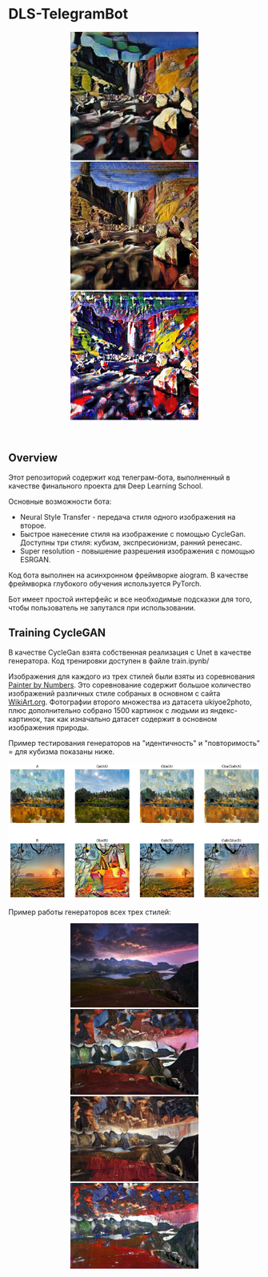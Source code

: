 # DLS-TelegramBot
<p align="center">
    <img src="imgs/cubism.jpeg" width="256"/>
    <img src="imgs/renaissance.jpeg" width="256"/>
    <img src="imgs/expressionism.jpeg" width="256"/>
</p>
<br>

## Overview
Этот репозиторий содержит код телеграм-бота, выполненный в качестве финального проекта для Deep Learning School.

Основные возможности бота:
* Neural Style Transfer - передача стиля одного изображения на второе.
* Быстрое нанесение стиля на изображение с помощью CycleGan. Доступны три стиля: кубизм, экспресионизм, ранний ренесанс.
* Super resolution - повышение разрешения изображения с помощью ESRGAN.

Код бота выполнен на асинхронном фреймворке aiogram. В качестве фреймворка глубокого обучения используется PyTorch.

Бот имеет простой интерфейс и все необходимые подсказки для того, чтобы пользователь не запутался при использовании.
## Training CycleGAN
В качестве CycleGan взята собственная реализация с Unet в качестве генератора. Код тренировки доступен в файле train.ipynb/

Изображения для каждого из трех стилей были взяты из соревнования [Painter by Numbers](https://www.kaggle.com/c/painter-by-numbers/data).
Это соревнование содержит большое количество изображений различных стиле собраных в основном с сайта [WikiArt.org](https://www.wikiart.org/).
Фотографии второго множества из датасета ukiyoe2photo, плюс дополнительно собрано 1500 картинок с людьми из яндекс-картинок,
так как изначально датасет содержит в основном изображения природы.

Пример тестирования генераторов на "идентичность" и "повторимость" = для кубизма показаны ниже.

<p align="center">
    <img src="imgs/test_gan.png" width="512"/>
</p>

Пример работы генераторов всех трех стилей:

<p align="center">
    <img src="imgs/nature_original.png" width="256"/>
    <br>
    <img src="imgs/nature_cubism.jpeg" width="256"/>
    <img src="imgs/nature_renaissance.jpeg" width="256"/>
    <img src="imgs/nature_expressionism.jpeg" width="256"/>
</p>
